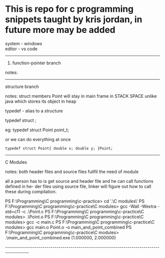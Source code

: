 <h1>This is repo for c programming snippets taught by kris jordan, in future more may be added</h1>
system - windows
<br>
editor - vs code

-------------------------------------------------------------------------------------------

1. function-pointer branch

notes:

------------------------------------------------------------------------------------------
structure branch

notes:
struct members Point will stay in main frame in STACK SPACE unlike java which stores its 
object in heap

typedef - alias to a structure

typedef struct <Name> <new-name>;

eg: typedef struct Point point_t;

or we can do everything at once

<code>typedef struct Point{
    double x;
    double y;
}Point;</code>


------------------------------------------------------------------------------------------
C Modules

notes:
both header files and source files fullfil the need  of module

all a person has to is get source and header file and he can call functions defined in he-
der files using source file, linker will figure out how to call these during compilation.
<p>
PS F:\Programming\C programming\c-practice> cd '.\C modules\'
PS F:\Programming\C programming\c-practice\C modules> gcc -Wall -Wextra -std=c11 -c .\Point.c
PS F:\Programming\C programming\c-practice\C modules> .\Point.o
PS F:\Programming\C programming\c-practice\C modules> gcc -c main.c
PS F:\Programming\C programming\c-practice\C modules> gcc main.o Point.o -o main_and_point_combined
PS F:\Programming\C programming\c-practice\C modules> .\main_and_point_combined.exe
(1.000000, 2.000000)
</p>
------------------------------------------------------------------------------------------